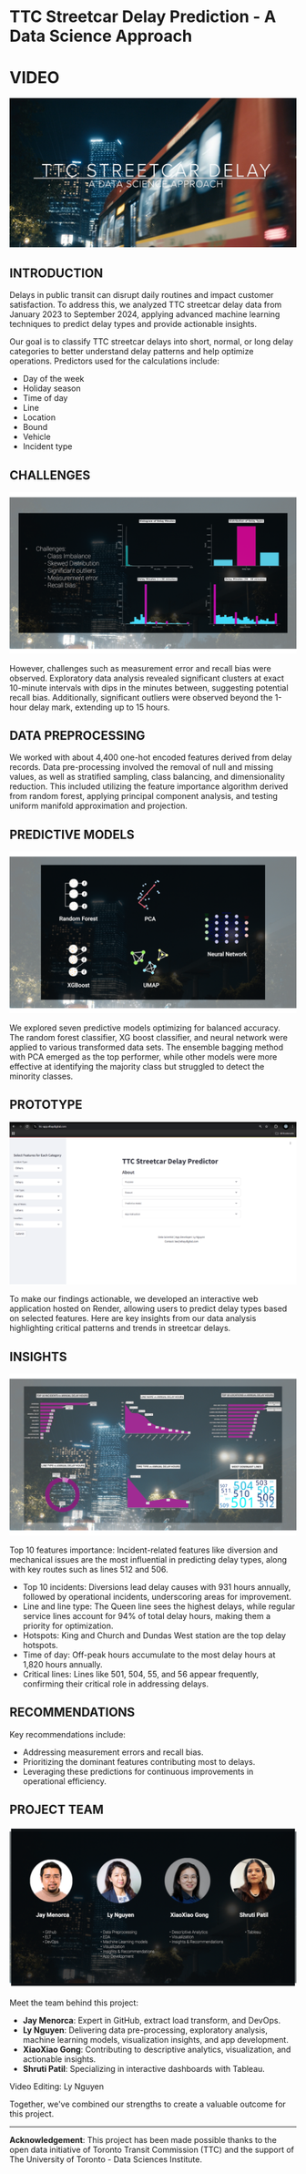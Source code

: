 # TTC Streetcar Delay Prediction - A Data Science Approach

# **VIDEO**
[![TTC Streetcar Delay - A Data Science Approach](https://github.com/lee-data/TTC-streetcar-delay/blob/release/src/visualization/Thumnail.jpg)](https://www.youtube.com/watch?v=US7fKLYEJQg)


## INTRODUCTION 

Delays in public transit can disrupt daily routines and impact customer satisfaction. To address this, we analyzed TTC streetcar delay data from January 2023 to September 2024, applying advanced machine learning techniques to predict delay types and provide actionable insights.

Our goal is to classify TTC streetcar delays into short, normal, or long delay categories to better understand delay patterns and help optimize operations. Predictors used for the calculations include:

-	Day of the week
-	Holiday season
-	Time of day
-	Line
-	Location
-	Bound
-	Vehicle
-	Incident type


## CHALLENGES

![Challenges](<https://github.com/lee-data/TTC-streetcar-delay/blob/release/src/visualization/READ%20ME%20-%20Challenges.png>)  

However, challenges such as measurement error and recall bias were observed. Exploratory data analysis revealed significant clusters at exact 10-minute intervals with dips in the minutes between, suggesting potential recall bias. Additionally, significant outliers were observed beyond the 1-hour delay mark, extending up to 15 hours.


## DATA PREPROCESSING 

We worked with about 4,400 one-hot encoded features derived from delay records. Data pre-processing involved the removal of null and missing values, as well as stratified sampling, class balancing, and dimensionality reduction. This included utilizing the feature importance algorithm derived from random forest, applying principal component analysis, and testing uniform manifold approximation and projection.


## PREDICTIVE MODELS

![PREDICTIVE MODELS](https://github.com/lee-data/TTC-streetcar-delay/blob/release/src/visualization/README%20-%20Predictive%20models.png)

We explored seven predictive models optimizing for balanced accuracy. The random forest classifier, XG boost classifier, and neural network were applied to various transformed data sets. The ensemble bagging method with PCA emerged as the top performer, while other models were more effective at identifying the majority class but struggled to detect the minority classes.


## PROTOTYPE

[![PROTOTYPE](https://github.com/lee-data/TTC-streetcar-delay/blob/release/src/visualization/Prototype.png)](https://ttc-app.eltaydigital.com)

To make our findings actionable, we developed an interactive web application hosted on Render, allowing users to predict delay types based on selected features. Here are key insights from our data analysis highlighting critical patterns and trends in streetcar delays.


## INSIGHTS

![INSIGHTS](https://github.com/lee-data/TTC-streetcar-delay/blob/release/src/visualization/README%20-%20Insights.png)

Top 10 features importance: Incident-related features like diversion and mechanical issues are the most influential in predicting delay types, along with key routes such as lines 512 and 506.

-	Top 10 incidents: Diversions lead delay causes with 931 hours annually, followed by operational incidents, underscoring areas for improvement.
-	Line and line type: The Queen line sees the highest delays, while regular service lines account for 94% of total delay hours, making them a priority for optimization.
-	Hotspots: King and Church and Dundas West station are the top delay hotspots.
-	Time of day: Off-peak hours accumulate to the most delay hours at 1,820 hours annually.
-	Critical lines: Lines like 501, 504, 55, and 56 appear frequently, confirming their critical role in addressing delays.


## RECOMMENDATIONS

Key recommendations include:
-	Addressing measurement errors and recall bias.
-	Prioritizing the dominant features contributing most to delays.
-	Leveraging these predictions for continuous improvements in operational efficiency.


## PROJECT TEAM 

![PROJECT TEAM](https://github.com/lee-data/TTC-streetcar-delay/blob/release/src/visualization/README%20-%20Project%20team.png)

Meet the team behind this project:
-	**Jay Menorca**: Expert in GitHub, extract load transform, and DevOps.
-	**Ly Nguyen**: Delivering data pre-processing, exploratory analysis, machine learning models, visualization insights, and app development.
-	**XiaoXiao Gong**: Contributing to descriptive analytics, visualization, and actionable insights.
-	**Shruti Patil**: Specializing in interactive dashboards with Tableau.

Video Editing: Ly Nguyen

Together, we've combined our strengths to create a valuable outcome for this project.



---
**Acknowledgement**: This project has been made possible thanks to the open data initiative of Toronto Transit Commission (TTC) and the support of The University of Toronto - Data Sciences Institute.
